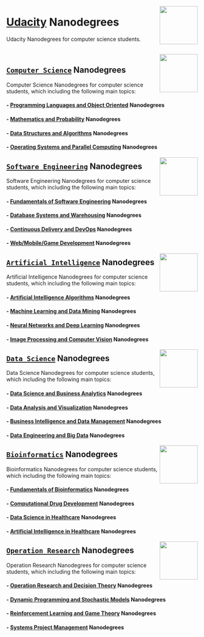 <img align="right" width="100" src="https://github.com/cs-MohamedAyman/cs-MohamedAyman/blob/main/repos-logos/udacity.jpg"></img>

# [Udacity](https://www.udacity.com/) Nanodegrees
Udacity Nanodegrees for computer science students.

<br>

<img align="right" width="100" height="100" src="https://github.com/cs-MohamedAyman/cs-MohamedAyman/blob/main/repos-logos/computer-science-department.jpg">

## [`Computer Science`](https://github.com/cs-MohamedAyman/eLearning-Platforms/tree/master/Udacity-Nanodegrees/blob/master/Computer-Science/README.md) Nanodegrees
Computer Science Nanodegrees for computer science students, which including the following main topics:

#### - [Programming Languages and Object Oriented](https://github.com/cs-MohamedAyman/eLearning-Platforms/tree/master/Udacity-Nanodegrees/blob/master/Computer-Science/README.md) Nanodegrees
#### - [Mathematics and Probability](https://github.com/cs-MohamedAyman/eLearning-Platforms/tree/master/Udacity-Nanodegrees/blob/master/Computer-Science/README.md) Nanodegrees
#### - [Data Structures and Algorithms](https://github.com/cs-MohamedAyman/eLearning-Platforms/tree/master/Udacity-Nanodegrees/blob/master/Computer-Science/README.md) Nanodegrees
#### - [Operating Systems and Parallel Computing](https://github.com/cs-MohamedAyman/eLearning-Platforms/tree/master/Udacity-Nanodegrees/blob/master/Computer-Science/README.md) Nanodegrees

<img align="right" width="100" height="100" src="https://github.com/cs-MohamedAyman/cs-MohamedAyman/blob/main/repos-logos/software-engineering-department.jpg">

## [`Software Engineering`](https://github.com/cs-MohamedAyman/eLearning-Platforms/tree/master/Udacity-Nanodegrees/tree/master/Software-Engineering/README.md) Nanodegrees
Software Engineering Nanodegrees for computer science students, which including the following main topics:

#### - [Fundamentals of Software Engineering](https://github.com/cs-MohamedAyman/eLearning-Platforms/tree/master/Udacity-Nanodegrees/tree/master/Software-Engineering/README.md) Nanodegrees
#### - [Database Systems and Warehousing](https://github.com/cs-MohamedAyman/eLearning-Platforms/tree/master/Udacity-Nanodegrees/tree/master/Software-Engineering/README.md) Nanodegrees
#### - [Continuous Delivery and DevOps](https://github.com/cs-MohamedAyman/eLearning-Platforms/tree/master/Udacity-Nanodegrees/tree/master/Software-Engineering/README.md) Nanodegrees
#### - [Web/Mobile/Game Development](https://github.com/cs-MohamedAyman/eLearning-Platforms/tree/master/Udacity-Nanodegrees/tree/master/Software-Engineering/README.md) Nanodegrees

<img align="right" width="100" height="100" src="https://github.com/cs-MohamedAyman/cs-MohamedAyman/blob/main/repos-logos/artificial-intelligence-department.jpg">

## [`Artificial Intelligence`](https://github.com/cs-MohamedAyman/eLearning-Platforms/tree/master/Udacity-Nanodegrees/tree/master/Artificial-Intelligence/README.md) Nanodegrees
Artificial Intelligence Nanodegrees for computer science students, which including the following main topics:

#### - [Artificial Intelligence Algorithms](https://github.com/cs-MohamedAyman/eLearning-Platforms/tree/master/Udacity-Nanodegrees/tree/master/Artificial-Intelligence/README.md) Nanodegrees
#### - [Machine Learning and Data Mining](https://github.com/cs-MohamedAyman/eLearning-Platforms/tree/master/Udacity-Nanodegrees/tree/master/Artificial-Intelligence/README.md) Nanodegrees
#### - [Neural Networks and Deep Learning](https://github.com/cs-MohamedAyman/eLearning-Platforms/tree/master/Udacity-Nanodegrees/tree/master/Artificial-Intelligence/README.md) Nanodegrees
#### - [Image Processing and Computer Vision](https://github.com/cs-MohamedAyman/eLearning-Platforms/tree/master/Udacity-Nanodegrees/tree/master/Artificial-Intelligence/README.md) Nanodegrees

<img align="right" width="100" height="100" src="https://github.com/cs-MohamedAyman/cs-MohamedAyman/blob/main/repos-logos/data-science-department.jpg">

## [`Data Science`](https://github.com/cs-MohamedAyman/eLearning-Platforms/tree/master/Udacity-Nanodegrees/tree/master/Data-Science/README.md) Nanodegrees
Data Science Nanodegrees for computer science students, which including the following main topics:

#### - [Data Science and Business Analytics](https://github.com/cs-MohamedAyman/eLearning-Platforms/tree/master/Udacity-Nanodegrees/tree/master/Data-Science/README.md) Nanodegrees
#### - [Data Analysis and Visualization](https://github.com/cs-MohamedAyman/eLearning-Platforms/tree/master/Udacity-Nanodegrees/tree/master/Data-Science/README.md) Nanodegrees
#### - [Business Intelligence and Data Management](https://github.com/cs-MohamedAyman/eLearning-Platforms/tree/master/Udacity-Nanodegrees/tree/master/Data-Science/README.md) Nanodegrees
#### - [Data Engineering and Big Data](https://github.com/cs-MohamedAyman/eLearning-Platforms/tree/master/Udacity-Nanodegrees/tree/master/Data-Science/README.md) Nanodegrees

<img align="right" width="100" height="100" src="https://github.com/cs-MohamedAyman/cs-MohamedAyman/blob/main/repos-logos/bioinformatics-department.jpg">

## [`Bioinformatics`](https://github.com/cs-MohamedAyman/eLearning-Platforms/tree/master/Udacity-Nanodegrees/blob/master/Bioinformatics/README.md) Nanodegrees
Bioinformatics Nanodegrees for computer science students, which including the following main topics:

#### - [Fundamentals of Bioinformatics](https://github.com/cs-MohamedAyman/eLearning-Platforms/tree/master/Udacity-Nanodegrees/blob/master/Bioinformatics/README.md) Nanodegrees
#### - [Computational Drug Development](https://github.com/cs-MohamedAyman/eLearning-Platforms/tree/master/Udacity-Nanodegrees/blob/master/Bioinformatics/README.md) Nanodegrees
#### - [Data Science in Healthcare](https://github.com/cs-MohamedAyman/eLearning-Platforms/tree/master/Udacity-Nanodegrees/blob/master/Bioinformatics/README.md) Nanodegrees
#### - [Artificial Intelligence in Healthcare](https://github.com/cs-MohamedAyman/eLearning-Platforms/tree/master/Udacity-Nanodegrees/blob/master/Bioinformatics/README.md) Nanodegrees

<img align="right" width="100" height="100" src="https://github.com/cs-MohamedAyman/cs-MohamedAyman/blob/main/repos-logos/operation-research-department.jpg">

## [`Operation Research`](https://github.com/cs-MohamedAyman/eLearning-Platforms/tree/master/Udacity-Nanodegrees/blob/master/Operation-Research/README.md) Nanodegrees
Operation Research Nanodegrees for computer science students, which including the following main topics:

#### - [Operation Research and Decision Theory](https://github.com/cs-MohamedAyman/eLearning-Platforms/tree/master/Udacity-Nanodegrees/blob/master/Operation-Research/README.md) Nanodegrees
#### - [Dynamic Programming and Stochastic Models](https://github.com/cs-MohamedAyman/eLearning-Platforms/tree/master/Udacity-Nanodegrees/tree/master/Operation-Research/README.md) Nanodegrees
#### - [Reinforcement Learning and Game Theory](https://github.com/cs-MohamedAyman/eLearning-Platforms/tree/master/Udacity-Nanodegrees/tree/master/Operation-Research/README.md) Nanodegrees
#### - [Systems Project Management](https://github.com/cs-MohamedAyman/eLearning-Platforms/tree/master/Udacity-Nanodegrees/tree/master/Operation-Research/README.md) Nanodegrees

